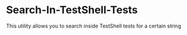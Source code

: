 # Search-In-TestShell-Tests
This utility allows you to search inside TestShell tests for a certain string
